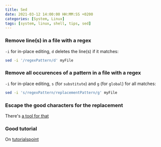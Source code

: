 ```yaml
---
title: Sed
date: 2021-03-12 14:00:00 HH:MM:SS +0200
categories: [System, Linux]
tags: [system, linux, shell, tips, sed]
---
```


### Remove line(s) in a file with a regex

`-i` for in-place editing, `d` deletes the line(s) if it matches:

```bash
sed -i '/regexPattern/d' myFile
```

### Remove all occurences of a pattern in a file with a regex

`-i` for in-place editing, `s` (for `substitute`) and `g` (for `global`) for all matches:

```bash
sed -i 's/regexPattern/replacementPattern/g' myFile
```

### Escape the good characters for the replacement

There's [a tool for that](https://dwaves.de/tools/escape/)

### Good tutorial

On [tutorialspoint](https://www.tutorialspoint.com/unix/unix-regular-expressions.htm)
